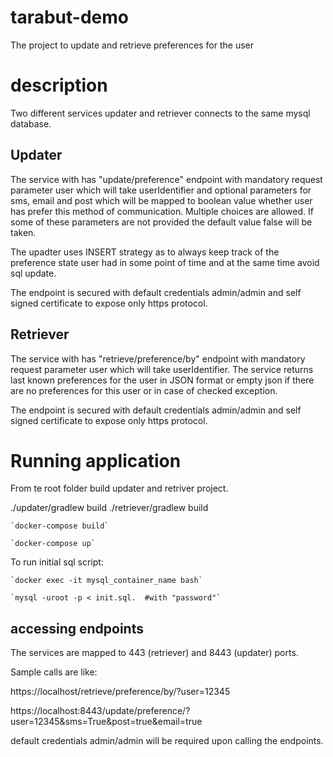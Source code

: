 # tarabut-demo

The project to update and retrieve preferences for the user

# description

Two different services updater and retriever connects to the same mysql database.

## Updater

The service with has "update/preference" endpoint with mandatory request parameter user which will take userIdentifier and optional parameters for sms, email and post which will be mapped to boolean value whether user has prefer this method of communication. Multiple choices are allowed. If some of these parameters are not provided the default value false will be taken.

The upadter uses INSERT strategy as to always keep track of the preference state user had in some point of time and at the same time avoid sql update.

The endpoint is secured with default credentials admin/admin and self signed certificate to expose only https protocol.

## Retriever

The service with has "retrieve/preference/by" endpoint with mandatory request parameter user which will take userIdentifier.
The service returns last known preferences for the user in JSON format or empty json if there are no preferences for this user or in case of checked exception.

The endpoint is secured with default credentials admin/admin and self signed certificate to expose only https protocol.

# Running application

From te root folder build updater and retriver project. 

./updater/gradlew build
./retriever/gradlew build

	`docker-compose build`

	`docker-compose up`

To run initial sql script:

	`docker exec -it mysql_container_name bash`
  
	`mysql -uroot -p < init.sql.  #with "password"`

## accessing endpoints
The services are mapped to 443 (retriever) and 8443 (updater) ports.

Sample calls are like:

https://localhost/retrieve/preference/by/?user=12345

https://localhost:8443/update/preference/?user=12345&sms=True&post=true&email=true

default credentials admin/admin will be required upon calling the endpoints. 
